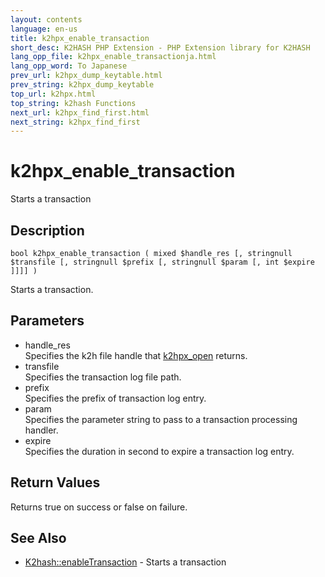 ```yaml
---
layout: contents
language: en-us
title: k2hpx_enable_transaction
short_desc: K2HASH PHP Extension - PHP Extension library for K2HASH
lang_opp_file: k2hpx_enable_transactionja.html
lang_opp_word: To Japanese
prev_url: k2hpx_dump_keytable.html
prev_string: k2hpx_dump_keytable
top_url: k2hpx.html
top_string: k2hash Functions
next_url: k2hpx_find_first.html
next_string: k2hpx_find_first
---
```


# k2hpx_enable_transaction
Starts a transaction

## Description
```
bool k2hpx_enable_transaction ( mixed $handle_res [, stringnull $transfile [, stringnull $prefix [, stringnull $param [, int $expire ]]]] )
```
Starts a transaction. 

## Parameters
- handle_res  
Specifies the k2h file handle that [k2hpx_open](k2hpx_open.html) returns.
- transfile  
Specifies the transaction log file path.
- prefix  
Specifies the prefix of transaction log entry.
- param  
Specifies the parameter string to pass to a transaction processing handler.
- expire  
Specifies the duration in second to expire a transaction log entry.

## Return Values
Returns true on success or false on failure. 

## See Also
- [K2hash::enableTransaction](k2h_enabletransaction.html) - Starts a transaction
